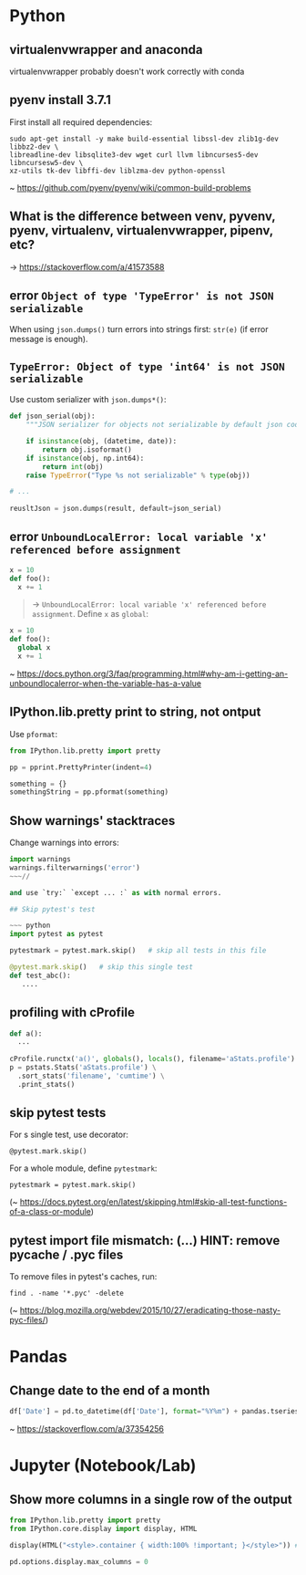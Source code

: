 # Python

## virtualenvwrapper and anaconda

virtualenvwrapper probably doesn't work correctly with conda

## pyenv install 3.7.1

First install all required dependencies:

    sudo apt-get install -y make build-essential libssl-dev zlib1g-dev libbz2-dev \
    libreadline-dev libsqlite3-dev wget curl llvm libncurses5-dev libncursesw5-dev \
    xz-utils tk-dev libffi-dev liblzma-dev python-openssl

~ https://github.com/pyenv/pyenv/wiki/common-build-problems

## What is the difference between venv, pyvenv, pyenv, virtualenv, virtualenvwrapper, pipenv, etc?

-> https://stackoverflow.com/a/41573588

## error `Object of type 'TypeError' is not JSON serializable`

When using `json.dumps()` turn errors into strings first: `str(e)` (if error message is enough).

## `TypeError: Object of type 'int64' is not JSON serializable`

Use custom serializer with `json.dumps*()`:

~~~ python
def json_serial(obj):
    """JSON serializer for objects not serializable by default json code"""

    if isinstance(obj, (datetime, date)):
        return obj.isoformat()
    if isinstance(obj, np.int64):
        return int(obj)
    raise TypeError("Type %s not serializable" % type(obj))

# ...
    
reusltJson = json.dumps(result, default=json_serial)
~~~

## error `UnboundLocalError: local variable 'x' referenced before assignment`

~~~ python
x = 10
def foo():
  x += 1
~~~~

> -> `UnboundLocalError: local variable 'x' referenced before assignment`. Define `x` as `global`:

~~~ python
x = 10
def foo():
  global x
  x += 1
~~~~

~ https://docs.python.org/3/faq/programming.html#why-am-i-getting-an-unboundlocalerror-when-the-variable-has-a-value

## IPython.lib.pretty print to string, not ontput

Use `pformat`:

~~~ python
from IPython.lib.pretty import pretty

pp = pprint.PrettyPrinter(indent=4)

something = {}
somethingString = pp.pformat(something)
~~~

## Show warnings' stacktraces

Change warnings into errors:

~~~ python
import warnings
warnings.filterwarnings('error')
~~~//

and use `try:` `except ... :` as with normal errors.

## Skip pytest's test

~~~ python
import pytest as pytest

pytestmark = pytest.mark.skip()   # skip all tests in this file

@pytest.mark.skip()   # skip this single test
def test_abc():
   ....
~~~

## profiling with cProfile

~~~ python
def a():
  ...
  
cProfile.runctx('a()', globals(), locals(), filename='aStats.profile')
p = pstats.Stats('aStats.profile') \
  .sort_stats('filename', 'cumtime') \
  .print_stats()
~~~

## skip pytest tests

For s single test, use decorator:

`@pytest.mark.skip()`

For a whole module, define `pytestmark`:

`pytestmark = pytest.mark.skip()`

 (~ https://docs.pytest.org/en/latest/skipping.html#skip-all-test-functions-of-a-class-or-module)

## pytest import file mismatch: (...) HINT: remove __pycache__ / .pyc files 

To remove files in pytest's caches, run:

    find . -name '*.pyc' -delete
    
(~ https://blog.mozilla.org/webdev/2015/10/27/eradicating-those-nasty-pyc-files/)

# Pandas

## Change date to the end of a month

~~~ python
df['Date'] = pd.to_datetime(df['Date'], format="%Y%m") + pandas.tseries.offsets.MonthEnd(1)
~~~

~ https://stackoverflow.com/a/37354256

# Jupyter (Notebook/Lab)

## Show more columns in a single row of the output

~~~ python
from IPython.lib.pretty import pretty
from IPython.core.display import display, HTML

display(HTML("<style>.container { width:100% !important; }</style>")) # https://stackoverflow.com/a/34058270

pd.options.display.max_columns = 0
~~~

